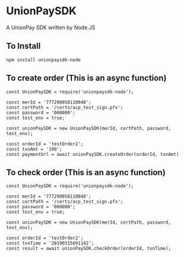 # UnionPaySDK

A UnionPay SDK written by Node.JS

## To Install
`npm install unionpaysdk-node`

## To create order (This is an async function)
    const UnionPaySDK = require('unionpaysdk-node');

    const merId = '777290058110048';
    const certPath = '/certs/acp_test_sign.pfx';
    const password = '000000';
    const test_env = true;

    const unionPaySDK = new UnionPaySDK(merId, certPath, password, test_env);

    const orderId = 'testOrder2';
    const txnAmt = '100';
    const paymentUrl = await unionPaySDK.createOrder(orderId, txnAmt)

## To check order (This is an async function) 
    const UnionPaySDK = require('unionpaysdk-node');

    const merId = '777290058110048';
    const certPath = '/certs/acp_test_sign.pfx';
    const password = '000000';
    const test_env = true;

    const unionPaySDK = new UnionPaySDK(merId, certPath, password, test_env);

    const orderId = 'testOrder2';
    const txnTime = '20190315091142';
    const result = await unionPaySDK.checkOrder(orderId, txnTime);


